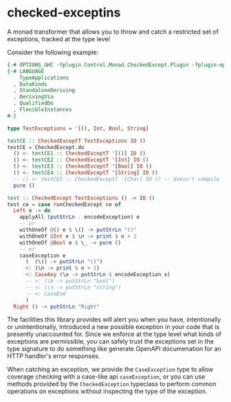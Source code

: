 # checked-exceptins

A monad transformer that allows you to throw and catch a restricted set of exceptions, tracked at the type level

Consider the following example:

```haskell
{-# OPTIONS_GHC -fplugin Control.Monad.CheckedExcept.Plugin -fplugin-opt Control.Monad.CheckedExcept.Plugin:verbose  #-}
{-# LANGUAGE
    TypeApplications
  , DataKinds
  , StandaloneDeriving
  , DerivingVia
  , QualifiedDo
  , FlexibleInstances
#-}

type TestExceptions = '[(), Int, Bool, String]

testCE :: CheckedExceptT TestExceptions IO ()
testCE = CheckedExcept.do
  () <- testCE1 :: CheckedExceptT '[()] IO ()
  () <- testCE2 :: CheckedExceptT '[Int] IO ()
  () <- testCE3 :: CheckedExceptT '[Bool] IO ()
  () <- testCE4 :: CheckedExceptT '[String] IO ()
  -- () <- testCE5 :: CheckedExceptT '[Char] IO () -- doesn't compile
  pure ()

test :: CheckedExcept TestExceptions () -> IO ()
test ce = case runCheckedExcept ce of
  Left e -> do 
    applyAll (putStrLn . encodeException) e
    -- or
    withOneOf @() e $ \() -> putStrLn "()"
    withOneOf @Int e $ \n -> print $ n + 1
    withOneOf @Bool e $ \_ -> pure ()
    -- or
    caseException e
      (  (\() -> putStrLn "()")
      <: (\n -> print $ n + 1)
      <: CaseAny (\x -> putStrLn $ encodeException x)
      -- <: (\b -> putStrLn "bool")
      -- <: (\s -> putStrLn "string")
      -- <: CaseEnd
      )
  Right () -> putStrLn "Right"
```

The facilities this library provides will alert you when you have, intentionally or unintentionally, introduced a new possible exception in your code that is presently unaccounted for.
Since we enforce at the type level what kinds of exceptions are permissible, you can safely trust the exceptions set in the type signature to do something like generate OpenAPI documenation for an HTTP handler's error responses.

When catching an exception, we provide the `CaseException` type to allow coverage checking with a case-like api `caseException`, or you can use methods provided by the `CheckedException` typeclass to perform common operations on exceptions without inspecting the type of the exception.
